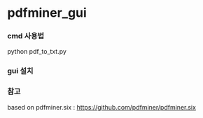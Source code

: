 # pdfminer_gui


### cmd 사용법

python pdf_to_txt.py


### gui 설치






### 참고 


based on pdfminer.six  :  https://github.com/pdfminer/pdfminer.six
